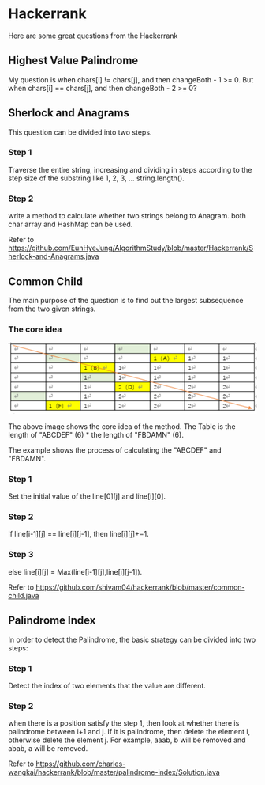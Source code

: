 # Hackerrank
Here are some great questions from the Hackerrank

## Highest Value Palindrome
My question is when chars[i] != chars[j], and then changeBoth - 1 >= 0. But when chars[i] == chars[j], and then changeBoth - 2 >= 0?

## Sherlock and Anagrams
This question can be divided into two steps.
### Step 1
Traverse the entire string, increasing and dividing in steps according to the step size of the substring like 1, 2, 3, ... string.length().
### Step 2
write a method to calculate whether two strings belong to Anagram.
both char array and HashMap can be used.

Refer to https://github.com/EunHyeJung/AlgorithmStudy/blob/master/Hackerrank/Sherlock-and-Anagrams.java

## Common Child
The main purpose of the question is to find out the largest subsequence from the two given strings.
### The core idea
<img src="commonChild.png" width="800" />

The above image shows the core idea of the method. The Table is the length of "ABCDEF" (6) * the length of "FBDAMN" (6). 

The example shows the process of calculating the "ABCDEF" and "FBDAMN".
### Step 1
Set the initial value of the line[0][j] and line[i][0].
### Step 2
if line[i-1][j] == line[i][j-1], then line[i][j]+=1.
### Step 3
else line[i][j] = Max(line[i-1][j],line[i][j-1]).


Refer to https://github.com/shivam04/hackerrank/blob/master/common-child.java

## Palindrome Index
In order to detect the Palindrome, the basic strategy can be divided into two steps:
### Step 1
Detect the index of two elements that the value are different.
### Step 2
when there is a position satisfy the step 1, then look at whether there is palindrome between i+1 and j. If it is palindrome, then delete the element i, otherwise delete the element j. For example, aaab, b will be removed and abab, a will be removed.

Refer to https://github.com/charles-wangkai/hackerrank/blob/master/palindrome-index/Solution.java
